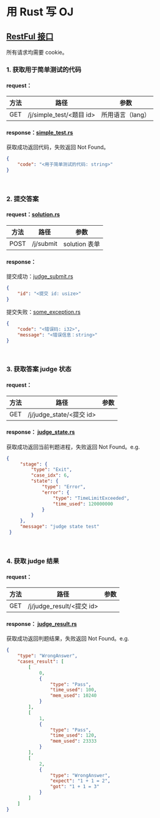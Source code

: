# 用 Rust 写 OJ

## [RestFul 接口](src/router.rs)
所有请求均需要 cookie。

### 1. 获取用于简单测试的代码
#### request：
|方法|路径|参数|
|:----:|:----:|:----:|
|GET|/j/simple_test/<题目 id>|所用语言（lang）

#### response：[simple_test.rs](src/resp/simple_test.rs)
获取成功返回代码，失败返回 Not Found。
``` json
{
    "code": "<用于简单测试的代码: string>"
}
```

<br/>

### 2. 提交答案
#### request：[solution.rs](src/req/solution.rs)
|方法|路径|参数|
|:----:|:----:|:----:|
|POST|/j/submit|solution 表单

#### response：
提交成功：[judge_submit.rs](src/resp/judge_submit.rs)
``` json
{
    "id": "<提交 id: usize>"
}
```
提交失败：[some_exception.rs](src/resp/some_exception.rs)
``` json
{
    "code": "<错误码: i32>",
    "message": "<错误信息：string>"
}
```

<br/>

### 3. 获取答案 judge 状态
#### request：
|方法|路径|参数|
|:----:|:----:|:----:|
|GET|/j/judge_state/<提交 id>|

#### response： [judge_state.rs](src/resp/judge_state.rs)
获取成功返回当前判题进程，失败返回 Not Found。e.g.
``` json
{
     "stage": {
         "type": "Exit",
         "case_idx": 6,
         "state": {
             "type": "Error",
             "error": {
                 "type": "TimeLimitExceeded",
                 "time_used": 120000000
             }
         }
     },
     "message": "judge state test"
 }
```

<br/>

### 4. 获取 judge 结果
#### request：
|方法|路径|参数|
|:----:|:----:|:----:|
|GET|/j/judge_result/<提交 id>|

#### response： [judge_result.rs](src/resp/judge_result.rs)
获取成功返回判题结果，失败返回 Not Found。e.g.
``` json
{
    "type": "WrongAnswer",
    "cases_result": [
        [
            0,
            {
                "type": "Pass",
                "time_used": 100,
                "mem_used": 10240
            }
        ],
        [
            1,
            {
                "type": "Pass",
                "time_used": 120,
                "mem_used": 23333
            }
        ],
        [
            2,
            {
                "type": "WrongAnswer",
                "expect": "1 + 1 = 2",
                "got": "1 + 1 = 3"
            }
        ]
    ]
}
```